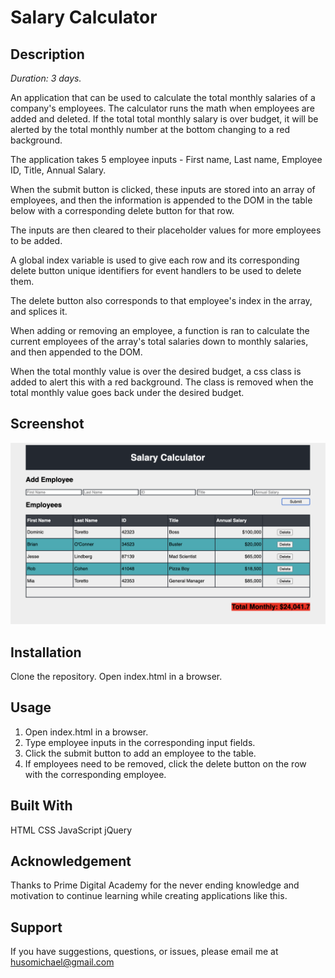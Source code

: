 # Salary Calculator

## Description

*Duration: 3 days.*

An application that can be used to calculate the total monthly salaries of a company's employees. The calculator runs the math when employees are added and deleted. If the total total monthly salary is over budget, it will be alerted by the total monthly number at the bottom changing to a red background.

The application takes 5 employee inputs - First name, Last name, Employee ID, Title, Annual Salary.

When the submit button is clicked, these inputs are stored into an array of employees, and then the information is appended to the DOM in the table below with a corresponding delete button for that row.

The inputs are then cleared to their placeholder values for more employees to be added.

A global index variable is used to give each row and its corresponding delete button unique identifiers for event handlers to be used to delete them.

The delete button also corresponds to that employee's index in the array, and splices it.

When adding or removing an employee, a function is ran to calculate the current employees of the array's total salaries down to monthly salaries, and then appended to the DOM.

When the total monthly value is over the desired budget, a css class is added to alert this with a red background. The class is removed when the total monthly value goes back under the desired budget.



## Screenshot

![App-Screenshot](calculator-screenshot.png)

## Installation

Clone the repository. Open index.html in a browser. 

## Usage

1. Open index.html in a browser.
2. Type employee inputs in the corresponding input fields.
3. Click the submit button to add an employee to the table.
4. If employees need to be removed, click the delete button on the row with the corresponding employee.

## Built With

HTML
CSS
JavaScript
jQuery

## Acknowledgement

Thanks to Prime Digital Academy for the never ending knowledge and motivation to continue learning while creating applications like this.

## Support

If you have suggestions, questions, or issues, please email me at husomichael@gmail.com